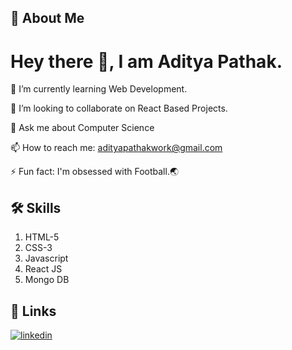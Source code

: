 
## 🚀 About Me
# Hey there 👋, I am **Aditya Pathak**.

🌱 I’m currently learning Web Development.

👯 I’m looking to collaborate on React Based Projects.

💬 Ask me about Computer Science

📫 How to reach me: adityapathakwork@gmail.com

⚡ Fun fact: I'm obsessed with Football.🌏


## 🛠 Skills

1. HTML-5
2. CSS-3
3. Javascript
4. React JS
5. Mongo DB



## 🔗 Links
[![linkedin](https://img.shields.io/badge/linkedin-0A66C2?style=for-the-badge&logo=linkedin&logoColor=white)](https://www.linkedin.com/in/aditya-pathak22)



